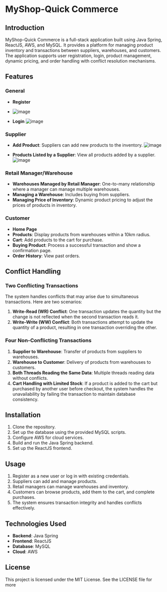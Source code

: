 # MyShop-Quick Commerce

## Introduction

MyShop-Quick Commerce is a full-stack application built using Java Spring, ReactJS, AWS, and MySQL. It provides a platform for managing product inventory and transactions between suppliers, warehouses, and customers. The application supports user registration, login, product management, dynamic pricing, and order handling with conflict resolution mechanisms.

## Features

### General
- **Register**
- ![image](https://github.com/Harshit22209/MyShop/assets/119040511/29759d26-3126-4f3e-ac07-ce39da48e75c)

- **Login**
  ![image](https://github.com/Harshit22209/MyShop/assets/119040511/31e7a365-16f4-4b84-8093-0ffabf72254e)


### Supplier
- **Add Product**: Suppliers can add new products to the inventory.
  ![image](https://github.com/Harshit22209/MyShop/assets/119040511/5fd40711-031f-41ad-96fc-eacff1a24788)

- **Products Listed by a Supplier**: View all products added by a supplier.
  ![image](https://github.com/Harshit22209/MyShop/assets/119040511/ccdf7ed7-f876-4931-9f2b-1c240518161d)


### Retail Manager/Warehouse
- **Warehouses Managed by Retail Manager**: One-to-many relationship where a manager can manage multiple warehouses.
- **Managing a Warehouse**: Includes buying from suppliers.
- **Managing Price of Inventory**: Dynamic product pricing to adjust the prices of products in inventory.

### Customer
- **Home Page**
- **Products**: Display products from warehouses within a 10km radius.
- **Cart**: Add products to the cart for purchase.
- **Buying Product**: Process a successful transaction and show a confirmation page.
- **Order History**: View past orders.

## Conflict Handling

### Two Conflicting Transactions
The system handles conflicts that may arise due to simultaneous transactions. Here are two scenarios:

1. **Write-Read (WR) Conflict**: One transaction updates the quantity but the change is not reflected when the second transaction reads it.
2. **Write-Write (WW) Conflict**: Both transactions attempt to update the quantity of a product, resulting in one transaction overriding the other.

### Four Non-Conflicting Transactions
1. **Supplier to Warehouse**: Transfer of products from suppliers to warehouses.
2. **Warehouse to Customer**: Delivery of products from warehouses to customers.
3. **Both Threads Reading the Same Data**: Multiple threads reading data without conflicts.
4. **Cart Handling with Limited Stock**: If a product is added to the cart but purchased by another user before checkout, the system handles the unavailability by failing the transaction to maintain database consistency.

## Installation

1. Clone the repository.
2. Set up the database using the provided MySQL scripts.
3. Configure AWS for cloud services.
4. Build and run the Java Spring backend.
5. Set up the ReactJS frontend.

## Usage

1. Register as a new user or log in with existing credentials.
2. Suppliers can add and manage products.
3. Retail managers can manage warehouses and inventory.
4. Customers can browse products, add them to the cart, and complete purchases.
5. The system ensures transaction integrity and handles conflicts effectively.

## Technologies Used

- **Backend**: Java Spring
- **Frontend**: ReactJS
- **Database**: MySQL
- **Cloud**: AWS

## License

This project is licensed under the MIT License. See the LICENSE file for more 
